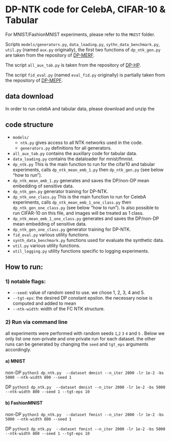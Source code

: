 # DP-NTK code for CelebA, CIFAR-10 & Tabular
For MNIST/FashionMNIST experiments, please refer to the `MNIST` folder.

Scripts `models/generators.py`, `data_loading.py`, `sythn_data_benchmark.py`, `util.py` (named `aux.py` originally),
the first two functions of `dp_ntk_gen.py` are taken from the repository of [DP-MERF](https://github.com/frhrdr/dp-merf/tree/main/code_balanced).

The script `all_aux_tab.py` is taken from the repository of [DP-HP](https://github.com/ParkLabML/DP-HP/tree/master/dp_mehp).

The script `fid_eval.py` (named `eval_fid.py` originally) is partially taken from the repository of [DP-MEPF](https://anonymous.4open.science/r/dp-gfmn/code/eval_fid.py).

## data download
In order to run celebA and tabular data, please download and unzip the 


## code structure
- `models/`
  - `ntk.py` gives access to all NTK networks used in the code.
  - `generators.py` definitions for all generators.
- `all_aux_tab.py` contains the auxillary code for tabular data.
- `data_loading.py` contains the dataloader for mnist/fmnist.
- `dp_ntk.py` This is the main function to run for the cifar10 and tabular experiments, calls `dp_ntk_mean_emb_1.py` then `dp_ntk_gen.py` (see below “how to run”).
- `dp_ntk_mean_emb_1.py` generates and saves the DP/non-DP mean embedding of sensitive data.
- `dp_ntk_gen.py` generator training for DP-NTK.
- `dp_ntk_one_class.py` This is the main function to run for CelebA experiments, calls `dp_ntk_mean_emb_1_one_class.py` then `dp_ntk_gen_one_class.py` (see below “how to run”). Is also possible to run CIFAR-10 on this file, and images will be treated as 1 class.
- `dp_ntk_mean_emb_1_one_class.py` generates and saves the DP/non-DP mean embedding of sensitive data.
- `dp_ntk_gen_one_class.py` generator training for DP-NTK.
- `fid_eval.py` various utility functions.
- `synth_data_benchmark.py` functions used for evaluate the synthetic data.
- `util.py` various utility functions.
- `util_logging.py` utility functions specific to logging experiments.


## How to run:

### 1) notable flags:
- `--seed`: value of random seed to use. we chose 1, 2, 3, 4 and 5. 
- `--tgt-eps`: the desired DP constant epsilon. the necessary noise is computed and added to mean
- `--ntk-width`: width of the FC NTK structure.

### 2) Run via command line

all experiments were performed with random seeds `1`,`2` `3` `4` and `5` .
Below we only list one non-private and one private run for each dataset. the other runs can be generated by changing the `seed` and `tgt_eps` arguments accordingly.

#### a) MNIST

non-DP
`python3 dp_ntk.py  --dataset dmnist --n_iter 2000 -lr 1e-2 -bs 5000 --ntk-width 800 --seed 1`

DP
`python3 dp_ntk.py  --dataset dmnist --n_iter 2000 -lr 1e-2 -bs 5000 --ntk-width 800 --seed 1 --tgt-eps 10`



#### b) FashionMNIST

non-DP
`python3 dp_ntk.py  --dataset fmnist --n_iter 2000 -lr 1e-2 -bs 5000 --ntk-width 800 --seed 1`

DP
`python3 dp_ntk.py  --dataset fmnist --n_iter 2000 -lr 1e-2 -bs 5000 --ntk-width 800 --seed 1 --tgt-eps 10`
